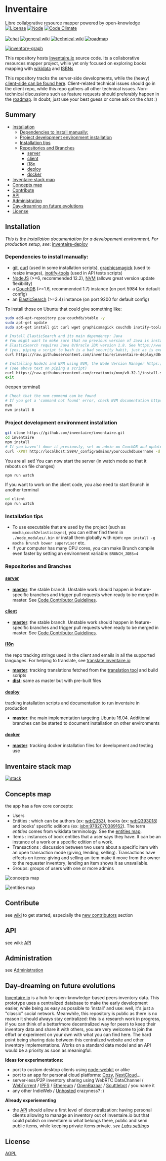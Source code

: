 # Inventaire

Libre collaborative resource mapper powered by open-knowledge<br>
[![License](https://img.shields.io/badge/license-AGPL3-blue.svg)](http://www.gnu.org/licenses/agpl-3.0.html)
[![Node](https://img.shields.io/badge/node->=v4-brightgreen.svg)](http://nodejs.org)
[![Code Climate](https://codeclimate.com/github/inventaire/inventaire/badges/gpa.svg)](https://codeclimate.com/github/inventaire/inventaire)<br>
<br>
[![chat](https://img.shields.io/badge/chat-%23inventaire-ffd402.svg)](https://riot.im/app/#/room/#freenode_#inventaire:matrix.org)
[![general wiki](https://img.shields.io/badge/wiki-general-319cc2.svg)](https://wiki.inventaire.io)
[![technical wiki](https://img.shields.io/badge/wiki-technical-222222.svg)](http://github.com/inventaire/inventaire/wiki/)
[![roadmap](https://img.shields.io/badge/roadmap-contributive-4eba76.svg)](http://roadmap.inventaire.io)

[![inventory-graph](https://user-images.githubusercontent.com/1596934/35507755-1a159b62-04ee-11e8-8391-5808223caa51.png)](https://inventaire.io)

This repository hosts [Inventaire.io](https://inventaire.io) source code. Its a collaborative resources mapper project, while yet only focused on exploring books mapping with [wikidata](https://wikidata.org/) and [ISBNs](https://en.wikipedia.org/wiki/International_Standard_Book_Number)

This repository tracks the server-side developments, while the (heavy) [client-side can be found here](https://github.com/inventaire/inventaire-client). Client-related technical issues should go in the client repo, while this repo gathers all other technical issues. Non-technical discussions such as feature requests should preferably happen in the [roadmap](http://roadmap.inventaire.io). In doubt, just use your best guess or come ask on the chat :)

## Summary
<!-- START doctoc generated TOC please keep comment here to allow auto update -->
<!-- DON'T EDIT THIS SECTION, INSTEAD RE-RUN doctoc TO UPDATE -->


- [Installation](#installation)
  - [Dependencies to install manually:](#dependencies-to-install-manually)
  - [Project development environment installation](#project-development-environment-installation)
  - [Installation tips](#installation-tips)
  - [Repositories and Branches](#repositories-and-branches)
    - [server](#server)
    - [client](#client)
    - [i18n](#i18n)
    - [deploy](#deploy)
    - [docker](#docker)
- [Inventaire stack map](#inventaire-stack-map)
- [Concepts map](#concepts-map)
- [Contribute](#contribute)
- [API](#api)
- [Administration](#administration)
- [Day-dreaming on future evolutions](#day-dreaming-on-future-evolutions)
- [License](#license)

<!-- END doctoc generated TOC please keep comment here to allow auto update -->

## Installation

*This is the installation documentation for a developement environment. For production setup, see*: [inventaire-deploy](https://github.com/inventaire/inventaire-deploy)

### Dependencies to install manually:
- [git](https://git-scm.com/), [curl](http://curl.haxx.se) (used in some installation scripts), [graphicsmagick](www.graphicsmagick.org/README.html) (used to resize images), [inotify-tools](https://github.com/rvoicilas/inotify-tools) (used in API tests scripts)
- [NodeJS](http://nodejs.org/) (>=6, recommended 12.2), [NVM](https://github.com/creationix/nvm) (allows great version update flexibility)
- a [CouchDB](http://couchdb.apache.org/) (>=1.6, recommended 1.7) instance (on port 5984 for default config)
- an [ElasticSearch](https://www.elastic.co/fr/products/elasticsearch) (>=2.4) instance (on port 9200 for default config)

To install those on Ubuntu that could give something like:
```sh
sudo add-apt-repository ppa:couchdb/stable -y
sudo apt-get update
sudo apt-get install git curl wget graphicsmagick couchdb inotify-tools

# Install ElasticSearch and its main dependency: Java
# You might want to make sure that no previous version of Java is installed first as it might trigger version issues:
# ElasticSearch requires Java 8/Oracle JDK version 1.8. See https://www.elastic.co/guide/en/elasticsearch/reference/current/_installation.html
# (yes, piping a script to bash is a bad security habit, just as is executing anything on your machine coming from the wild and internet without checking what it does, but we trust this source. For the sake of good practices, you may want to read the script first though ;) )
curl https://raw.githubusercontent.com/inventaire/inventaire-deploy/d8c8bee46c241ceca0ddf3d9c319d84bfb0734d9/install_elasticsearch | bash

# Installing NodeJs and NPM using NVM, the Node Version Manager https://github.com/creationix/nvm
# (see above text on piping a script)
curl https://raw.githubusercontent.com/creationix/nvm/v0.32.1/install.sh | bash
exit
```
(reopen terminal)
```sh
# Check that the nvm command can be found
# If you get a 'command not found' error, check NVM documentation https://github.com/creationix/nvm#installation
nvm
nvm install 8
```

### Project development environment installation
```sh
git clone https://github.com/inventaire/inventaire.git
cd inventaire
npm install
# If you haven't done it previously, set an admin on CouchDB and update ./config/local.js accordingly
curl -XPUT http://localhost:5984/_config/admins/yourcouchdbusername -d '"'yourcouchdbpassword'"'
```
You are all set! You can now start the server (in watch mode so that it reboots on file changes)
```sh
npm run watch
```
If you want to work on the client code, you also need to start Brunch in another terminal
```sh
cd client
npm run watch
```

### Installation tips
* To use executable that are used by the project (such as `mocha`,`couch2elastic4sync`), you can either find them in `./node_modules/.bin` or install them globally with npm: `npm install -g mocha brunch bower supervisor` etc.
* If your computer has many CPU cores, you can make Brunch compile even faster by setting an environment variable: `BRUNCH_JOBS=4`

### Repositories and Branches

#### [server](http://github.com/inventaire/inventaire)
- [**master**](http://github.com/inventaire/inventaire/tree/master): the stable branch. Unstable work should happen in feature-specific branches and trigger pull requests when ready to be merged in master. See [Code Contributor Guidelines](https://github.com/inventaire/inventaire/wiki/Code-Contributor-Guidelines).

#### [client](http://github.com/inventaire/inventaire-client)
- [**master**](http://github.com/inventaire/inventaire-client/tree/master): the stable branch. Unstable work should happen in feature-specific branches and trigger pull requests when ready to be merged in master. See [Code Contributor Guidelines](https://github.com/inventaire/inventaire/wiki/Code-Contributor-Guidelines).

#### [i18n](http://github.com/inventaire/inventaire-i18n)
the repo tracking strings used in the client and emails in all the supported languages. For helping to translate, see [translate.inventaire.io](http://translate.inventaire.io)
- [**master**](http://github.com/inventaire/inventaire-i18n/tree/master): tracking translations fetched from the [translation tool](http://translate.inventaire.io) and build scripts
- [**dist**](http://github.com/inventaire/inventaire-i18n/tree/dist): same as master but with pre-built files

#### [deploy](http://github.com/inventaire/inventaire-deploy)
tracking installation scripts and documentation to run inventaire in production
- [**master**](http://github.com/inventaire/inventaire-deploy/tree/master): the main implementation targeting Ubuntu 16.04. Additional branches can be started to document installation on other environments

#### [docker](https://github.com/inventaire/docker-inventaire)
- [**master**](http://github.com/inventaire/docker-inventaire/tree/master): tracking docker installation files for development and testing use

## Inventaire stack map
[![stack](https://raw.githubusercontent.com/inventaire/stack/master/snapshots/stack-from-server.png)](https://inventaire.github.io/stack/)

## Concepts map
the app has a few core concepts:
- Users
- Entities : which can be authors (ex: [wd:Q353](https://inventaire.io/entity/wd:Q535)), books (ex: [wd:Q393018](https://inventaire.io/entity/wd:Q393018)) and books' specific editions (ex: [isbn:9782070389162](https://inventaire.io/entity/isbn:9782070389162)). The term *entities* comes from wikidata terminology. See the [entities map](https://inventaire.github.io/entities-map/).
- Items : instances of book entities that a user says they have. It can be an instance of a work or a specific edition of a work.
- Transactions : discussion between two users about a specific item with an open transaction mode (giving, lending, selling). Transactions have effects on items: giving and selling an item make it move from the owner to the requester inventory; lending an item shows it as unavailable.
- Groups: groups of users with one or more admins

![concepts map](https://raw.githubusercontent.com/inventaire/inventaire/master/docs/visualizations/concepts.jpg)

![entities map](https://raw.githubusercontent.com/inventaire/entities-map/master/screenshots/entities-map-2.png)

## Contribute
see [wiki](https://github.com/inventaire/inventaire/wiki) to get started, especially the [new contributors](https://github.com/inventaire/inventaire/wiki#new-contributors) section

## API
see wiki: [API](https://github.com/inventaire/inventaire/wiki/API)

## Administration
see [Administration](./docs/administration.md)

## Day-dreaming on future evolutions

[Inventaire.io](https://inventaire.io) is a hub for open-knowledge-based peers inventory data. This prototype uses a centralized database to make the early development easier, while being as easy as possible to 'install' and use: well, it's just a "classic" social network. Meanwhile, this repository is public as there is no reason it should always stay centralized: this is a research work in progress, if you can think of a better/more decentralized way for peers to keep their inventory data and share it with others, you are very welcome to join the effort or experiment on your own with what you can find here. The hard point being sharing data between this centralized website and other inventory implementations. Works on a standard data model and an API would be a priority as soon as meaningful.

**Ideas for experimentations:**

- port to custom desktop clients using [node-webkit](https://github.com/nwjs/nw.js) or alike
- port to an app for personal cloud platforms: [Cozy](http://cozy.io), [NextCloud](https://nextcloud.org/)...
- server-less/P2P inventory sharing using WebRTC DataChannel / [WebTorrent](https://github.com/feross/webtorrent) / [IPFS](http://ipfs.io/) / [Ethereum](https://www.ethereum.org/) / [OpenBazaar](https://www.openbazaar.org) / [Scuttlebot](https://scuttlebot.io) / you name it
- any other IndieWeb / [Unhosted](https://unhosted.org/) crazyness? :)

**Already experiementing**
- the [API](http://github.com/inventaire/inventaire/wiki/API) should allow a first level of decentralization: having personal clients allowing to manage an inventory out of inventaire.io but that could publish on inventaire.io what belongs there, public and semi public items, while keeping private items private.
*see [Labs settings](https://inventaire.io/settings/labs)*

## License
[AGPL](LICENSE)
